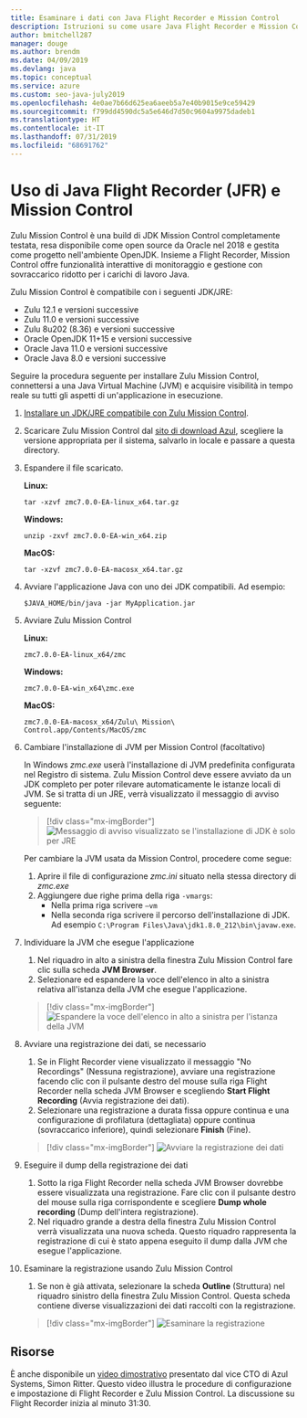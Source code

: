```yaml
---
title: Esaminare i dati con Java Flight Recorder e Mission Control
description: Istruzioni su come usare Java Flight Recorder e Mission Control per raccogliere e rivedere i dati delle app.
author: bmitchell287
manager: douge
ms.author: brendm
ms.date: 04/09/2019
ms.devlang: java
ms.topic: conceptual
ms.service: azure
ms.custom: seo-java-july2019
ms.openlocfilehash: 4e0ae7b66d625ea6aeeb5a7e40b9015e9ce59429
ms.sourcegitcommit: f799dd4590dc5a5e646d7d50c9604a9975dadeb1
ms.translationtype: HT
ms.contentlocale: it-IT
ms.lasthandoff: 07/31/2019
ms.locfileid: "68691762"
---
```

# <a name="using-java-flight-recorder-jfr-and-mission-control"></a>Uso di Java Flight Recorder (JFR) e Mission Control

Zulu Mission Control è una build di JDK Mission Control completamente testata, resa disponibile come open source da Oracle nel 2018 e gestita come progetto nell'ambiente OpenJDK. Insieme a Flight Recorder, Mission Control offre funzionalità interattive di monitoraggio e gestione con sovraccarico ridotto per i carichi di lavoro Java.

Zulu Mission Control è compatibile con i seguenti JDK/JRE:

* Zulu 12.1 e versioni successive
* Zulu 11.0 e versioni successive
* Zulu 8u202 (8.36) e versioni successive
* Oracle OpenJDK 11+15 e versioni successive
* Oracle Java 11.0 e versioni successive
* Oracle Java 8.0 e versioni successive

Seguire la procedura seguente per installare Zulu Mission Control, connettersi a una Java Virtual Machine (JVM) e acquisire visibilità in tempo reale su tutti gli aspetti di un'applicazione in esecuzione.

1.  [Installare un JDK/JRE compatibile con Zulu Mission Control](java-jdk-install.md).

2.  Scaricare Zulu Mission Control dal [sito di download Azul](https://www.azul.com/products/zulu-mission-control/), scegliere la versione appropriata per il sistema, salvarlo in locale e passare a questa directory.

3.  Espandere il file scaricato.

    **Linux:**

    ```cli
    tar -xzvf zmc7.0.0-EA-linux_x64.tar.gz
    ```

    **Windows:**

    ```cli
    unzip -zxvf zmc7.0.0-EA-win_x64.zip 
    ```

    **MacOS:**

    ```cli
    tar -xzvf zmc7.0.0-EA-macosx_x64.tar.gz
    ```

4.  Avviare l'applicazione Java con uno dei JDK compatibili. Ad esempio:

    ```cli
    $JAVA_HOME/bin/java -jar MyApplication.jar
    ```

5.  Avviare Zulu Mission Control

    **Linux:**

    ```cli
    zmc7.0.0-EA-linux_x64/zmc
    ```

    **Windows:**

    ```cli
    zmc7.0.0-EA-win_x64\zmc.exe 
    ```

    **MacOS:**

    ```cli
    zmc7.0.0-EA-macosx_x64/Zulu\ Mission\ Control.app/Contents/MacOS/zmc
    ```

6.  Cambiare l'installazione di JVM per Mission Control (facoltativo)

    In Windows *zmc.exe* userà l'installazione di JVM predefinita configurata nel Registro di sistema. Zulu Mission Control deve essere avviato da un JDK completo per poter rilevare automaticamente le istanze locali di JVM. Se si tratta di un JRE, verrà visualizzato il messaggio di avviso seguente:

    > [!div class="mx-imgBorder"]
    ![Messaggio di avviso visualizzato se l'installazione di JDK è solo per JRE](../media/jdk/azul-jfr-1.png)

    Per cambiare la JVM usata da Mission Control, procedere come segue: 
    1.  Aprire il file di configurazione *zmc.ini* situato nella stessa directory di *zmc.exe*
    2.  Aggiungere due righe prima della riga `-vmargs`:
        * Nella prima riga scrivere `–vm`
        * Nella seconda riga scrivere il percorso dell'installazione di JDK. Ad esempio `C:\Program Files\Java\jdk1.8.0_212\bin\javaw.exe`.

7.  Individuare la JVM che esegue l'applicazione
    1.  Nel riquadro in alto a sinistra della finestra Zulu Mission Control fare clic sulla scheda **JVM Browser**.
    2.  Selezionare ed espandere la voce dell'elenco in alto a sinistra relativa all'istanza della JVM che esegue l'applicazione.

    > [!div class="mx-imgBorder"]
    ![Espandere la voce dell'elenco in alto a sinistra per l'istanza della JVM](../media/jdk/azul-jfr-2.png)


8.  Avviare una registrazione dei dati, se necessario
    1.  Se in Flight Recorder viene visualizzato il messaggio "No Recordings" (Nessuna registrazione), avviare una registrazione facendo clic con il pulsante destro del mouse sulla riga Flight Recorder nella scheda JVM Browser e scegliendo **Start Flight Recording** (Avvia registrazione dei dati).
    2.  Selezionare una registrazione a durata fissa oppure continua e una configurazione di profilatura (dettagliata) oppure continua (sovraccarico inferiore), quindi selezionare **Finish** (Fine).

    > [!div class="mx-imgBorder"]
    ![Avviare la registrazione dei dati](../media/jdk/azul-jfr-3.png)

9.  Eseguire il dump della registrazione dei dati
    1.  Sotto la riga Flight Recorder nella scheda JVM Browser dovrebbe essere visualizzata una registrazione. Fare clic con il pulsante destro del mouse sulla riga corrispondente e scegliere **Dump whole recording** (Dump dell'intera registrazione).
    2.  Nel riquadro grande a destra della finestra Zulu Mission Control verrà visualizzata una nuova scheda. Questo riquadro rappresenta la registrazione di cui è stato appena eseguito il dump dalla JVM che esegue l'applicazione.

10. Esaminare la registrazione usando Zulu Mission Control
    1.  Se non è già attivata, selezionare la scheda **Outline** (Struttura) nel riquadro sinistro della finestra Zulu Mission Control. Questa scheda contiene diverse visualizzazioni dei dati raccolti con la registrazione.
 
    > [!div class="mx-imgBorder"]
    ![Esaminare la registrazione](../media/jdk/azul-jfr-4.png)

## <a name="resources"></a>Risorse

È anche disponibile un [video dimostrativo](https://www.azul.com/presentation/azul-webinar-open-source-flight-recorder-and-mission-control-managing-and-measuring-openjdk-8-performance/) presentato dal vice CTO di Azul Systems, Simon Ritter. Questo video illustra le procedure di configurazione e impostazione di Flight Recorder e Zulu Mission Control. La discussione su Flight Recorder inizia al minuto 31:30.

